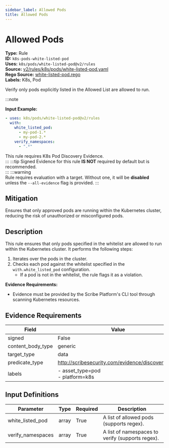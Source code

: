 ```yaml
---
sidebar_label: Allowed Pods
title: Allowed Pods
---  
```

# Allowed Pods  
**Type:** Rule  
**ID:** `k8s-pods-white-listed-pod`  
**Uses:** `k8s/pods/white-listed-pod@v2/rules`  
**Source:** [v2/rules/k8s/pods/white-listed-pod.yaml](https://github.com/scribe-public/sample-policies/blob/main/v2/rules/k8s/pods/white-listed-pod.yaml)  
**Rego Source:** [white-listed-pod.rego](https://github.com/scribe-public/sample-policies/blob/main/v2/rules/k8s/pods/white-listed-pod.rego)  
**Labels:** K8s, Pod  

Verify only pods explicitly listed in the Allowed List are allowed to run.

:::note 
  
**Input Example:**

```yaml
- uses: k8s/pods/white-listed-pod@v2/rules
  with:
    white_listed_pod:
      - my-pod-1.*
      - my-pod-2.*
    verify_namespaces:
      - ".*"
```

This rule requires K8s Pod Discovery Evidence.  
::: 
:::tip 
Signed Evidence for this rule **IS NOT** required by default but is recommended.  
::: 
:::warning  
Rule requires evaluation with a target. Without one, it will be **disabled** unless the `--all-evidence` flag is provided.
::: 

## Mitigation  
Ensures that only approved pods are running within the Kubernetes cluster, reducing the risk of unauthorized or misconfigured pods.



## Description  
This rule ensures that only pods specified in the whitelist are allowed to run within the Kubernetes cluster.
It performs the following steps:

1. Iterates over the pods in the cluster.
2. Checks each pod against the whitelist specified in the `with.white_listed_pod` configuration.
   - If a pod is not in the whitelist, the rule flags it as a violation.

**Evidence Requirements:**
- Evidence must be provided by the Scribe Platform's CLI tool through scanning Kubernetes resources.


## Evidence Requirements  
| Field | Value |
|-------|-------|
| signed | False |
| content_body_type | generic |
| target_type | data |
| predicate_type | http://scribesecurity.com/evidence/discovery/v0.1 |
| labels | - asset_type=pod<br/>- platform=k8s |

## Input Definitions  
| Parameter | Type | Required | Description |
|-----------|------|----------|-------------|
| white_listed_pod | array | True | A list of allowed pods (supports regex). |
| verify_namespaces | array | True | A list of namespaces to verify (supports regex). |

